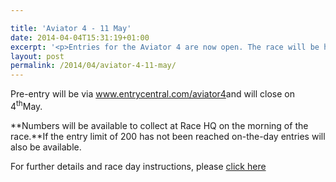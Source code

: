 ```yaml
---

title: 'Aviator 4 - 11 May'
date: 2014-04-04T15:31:19+01:00
excerpt: '<p>Entries for the Aviator 4 are now open. The race will be held at Staverton Airport at 09.30 on Sunday 11 May 2014.</p>'
layout: post
permalink: /2014/04/aviator-4-11-may/
---
```

Pre-entry will be via <a href="http://www.entrycentral.com/aviator4" target="_blank" rel="nofollow">www.entrycentral.com/aviator4</a>and will close on 4<sup>th</sup>May.

**Numbers will be available to collect at Race HQ on the morning of the race.**If the entry limit of 200 has not been reached on-the-day entries will also be available.

For further details and race day instructions, please <a href="/assets/pdf/results/aviator4raceinfo2014.pdf" target="_blank" rel="nofollow">click here</a>
